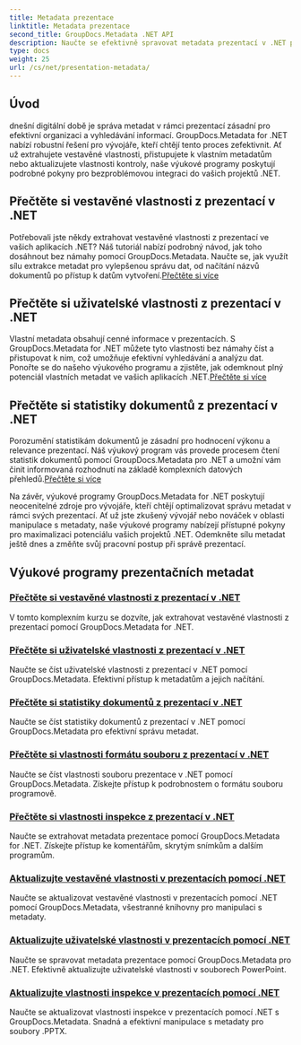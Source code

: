 ```yaml
---
title: Metadata prezentace
linktitle: Metadata prezentace
second_title: GroupDocs.Metadata .NET API
description: Naučte se efektivně spravovat metadata prezentací v .NET pomocí výukových programů GroupDocs.Metadata. Snadný přístup k vestavěným a uživatelským vlastnostem.
type: docs
weight: 25
url: /cs/net/presentation-metadata/
---
```

## Úvod

dnešní digitální době je správa metadat v rámci prezentací zásadní pro efektivní organizaci a vyhledávání informací. GroupDocs.Metadata for .NET nabízí robustní řešení pro vývojáře, kteří chtějí tento proces zefektivnit. Ať už extrahujete vestavěné vlastnosti, přistupujete k vlastním metadatům nebo aktualizujete vlastnosti kontroly, naše výukové programy poskytují podrobné pokyny pro bezproblémovou integraci do vašich projektů .NET.

## Přečtěte si vestavěné vlastnosti z prezentací v .NET

 Potřebovali jste někdy extrahovat vestavěné vlastnosti z prezentací ve vašich aplikacích .NET? Náš tutoriál nabízí podrobný návod, jak toho dosáhnout bez námahy pomocí GroupDocs.Metadata. Naučte se, jak využít sílu extrakce metadat pro vylepšenou správu dat, od načítání názvů dokumentů po přístup k datům vytvoření.[Přečtěte si více](./read-built-in-properties-presentations/)

## Přečtěte si uživatelské vlastnosti z prezentací v .NET

Vlastní metadata obsahují cenné informace v prezentacích. S GroupDocs.Metadata for .NET můžete tyto vlastnosti bez námahy číst a přistupovat k nim, což umožňuje efektivní vyhledávání a analýzu dat. Ponořte se do našeho výukového programu a zjistěte, jak odemknout plný potenciál vlastních metadat ve vašich aplikacích .NET.[Přečtěte si více](./read-custom-properties-presentations/)

## Přečtěte si statistiky dokumentů z prezentací v .NET

 Porozumění statistikám dokumentů je zásadní pro hodnocení výkonu a relevance prezentací. Náš výukový program vás provede procesem čtení statistik dokumentů pomocí GroupDocs.Metadata pro .NET a umožní vám činit informovaná rozhodnutí na základě komplexních datových přehledů.[Přečtěte si více](./read-document-statistics-presentations/)

Na závěr, výukové programy GroupDocs.Metadata for .NET poskytují neocenitelné zdroje pro vývojáře, kteří chtějí optimalizovat správu metadat v rámci svých prezentací. Ať už jste zkušený vývojář nebo nováček v oblasti manipulace s metadaty, naše výukové programy nabízejí přístupné pokyny pro maximalizaci potenciálu vašich projektů .NET. Odemkněte sílu metadat ještě dnes a změňte svůj pracovní postup při správě prezentací.

## Výukové programy prezentačních metadat
### [Přečtěte si vestavěné vlastnosti z prezentací v .NET](./read-built-in-properties-presentations/)
V tomto komplexním kurzu se dozvíte, jak extrahovat vestavěné vlastnosti z prezentací pomocí GroupDocs.Metadata for .NET.
### [Přečtěte si uživatelské vlastnosti z prezentací v .NET](./read-custom-properties-presentations/)
Naučte se číst uživatelské vlastnosti z prezentací v .NET pomocí GroupDocs.Metadata. Efektivní přístup k metadatům a jejich načítání.
### [Přečtěte si statistiky dokumentů z prezentací v .NET](./read-document-statistics-presentations/)
Naučte se číst statistiky dokumentů z prezentací v .NET pomocí GroupDocs.Metadata pro efektivní správu metadat.
### [Přečtěte si vlastnosti formátu souboru z prezentací v .NET](./read-file-format-properties-presentations/)
Naučte se číst vlastnosti souboru prezentace v .NET pomocí GroupDocs.Metadata. Získejte přístup k podrobnostem o formátu souboru programově.
### [Přečtěte si vlastnosti inspekce z prezentací v .NET](./read-inspection-properties-presentations/)
Naučte se extrahovat metadata prezentace pomocí GroupDocs.Metadata for .NET. Získejte přístup ke komentářům, skrytým snímkům a dalším programům.
### [Aktualizujte vestavěné vlastnosti v prezentacích pomocí .NET](./update-built-in-properties-presentations/)
Naučte se aktualizovat vestavěné vlastnosti v prezentacích pomocí .NET pomocí GroupDocs.Metadata, všestranné knihovny pro manipulaci s metadaty.
### [Aktualizujte uživatelské vlastnosti v prezentacích pomocí .NET](./update-custom-properties-presentations/)
Naučte se spravovat metadata prezentace pomocí GroupDocs.Metadata pro .NET. Efektivně aktualizujte uživatelské vlastnosti v souborech PowerPoint.
### [Aktualizujte vlastnosti inspekce v prezentacích pomocí .NET](./update-inspection-properties-presentations/)
Naučte se aktualizovat vlastnosti inspekce v prezentacích pomocí .NET s GroupDocs.Metadata. Snadná a efektivní manipulace s metadaty pro soubory .PPTX.